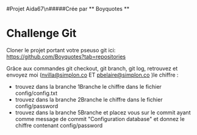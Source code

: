 #Projet Aida67\n#####Crée par ** Boyquotes **
# Challenge Git
Cloner le projet portant votre pseuso git ici:  
https://github.com/Boyquotes?tab=repositories  

Grâce aux commandes git checkout, git branch, git log, retrouvez et envoyez moi (nvilla@simplon.co ET pbelaire@simplon.co )le chiffre :  
* trouvez dans la branche 1Branche le chiffre dans le fichier config/config.txt  
* trouvez dans la branche 2Branche le chiffre dans le fichier config/password
* trouvez dans la branche 5Branche et placez vous sur le commit ayant comme message de commit "Configuration database" et donnez le chiffre contenant config/password
